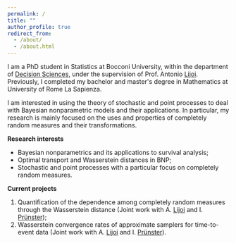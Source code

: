 ```yaml
---
permalink: /
title: ""
author_profile: true
redirect_from: 
  - /about/
  - /about.html
---
```


I am a PhD student in Statistics at Bocconi University, within the department of [Decision Sciences](https://www.unibocconi.eu/wps/wcm/connect/Bocconi/SitoPubblico_EN/Navigation+Tree/Home/Faculty+and+Research/Departments/Decision+Sciences/), under the supervision of Prof. Antonio [Lijoi](http://mypage.unibocconi.it/antoniolijoi/). Previously, I completed my bachelor and master's degree in Mathematics at University of Rome La Sapienza. 

I am interested in using the theory of stochastic and point processes to deal with Bayesian nonparametric models and their applications. In particular, my research is mainly focused on the uses and properties of completely random measures and their transformations. 

**Research interests**
* Bayesian nonparametrics and its applications to survival analysis;
* Optimal transport and Wasserstein distances in BNP;
* Stochastic and point processes with a particular focus on completely random measures.

**Current projects**
1.	Quantification of the dependence among completely random measures through the Wasserstein distance (Joint work with A. [Lijoi](http://mypage.unibocconi.it/antoniolijoi/) and I. [Prünster](http://didattica.unibocconi.it/mypage/index.php?IdUte=187032&cognome=PRUENSTER&nome=IGOR&urlBackMy=));
2.	Wasserstein convergence rates of approximate samplers for time-to-event data (Joint work with A. [Lijoi](http://mypage.unibocconi.it/antoniolijoi/) and I. [Prünster](http://didattica.unibocconi.it/mypage/index.php?IdUte=187032&cognome=PRUENSTER&nome=IGOR&urlBackMy=)).




